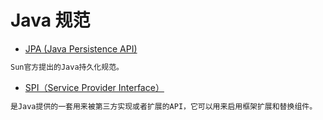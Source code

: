 # Java 规范

* [JPA (Java Persistence API)](JPA.md)
```md
Sun官方提出的Java持久化规范。
```
* [SPI（Service Provider Interface）](SPI.md)
```md
是Java提供的一套用来被第三方实现或者扩展的API，它可以用来启用框架扩展和替换组件。
```

